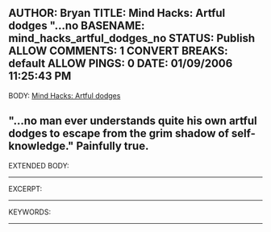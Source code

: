 AUTHOR: Bryan
TITLE: Mind Hacks: Artful dodges "...no
BASENAME: mind_hacks_artful_dodges_no
STATUS: Publish
ALLOW COMMENTS: 1
CONVERT BREAKS: __default__
ALLOW PINGS: 0
DATE: 01/09/2006 11:25:43 PM
-----
BODY:
<a title="Mind Hacks: Artful dodges" href="http://www.mindhacks.com/blog/2006/01/artful_dodges.html">Mind Hacks: Artful dodges</a>

"...no man ever understands quite his own artful dodges to escape from the grim shadow of self-knowledge." Painfully true.
-----
EXTENDED BODY:

-----
EXCERPT:

-----
KEYWORDS:

-----


